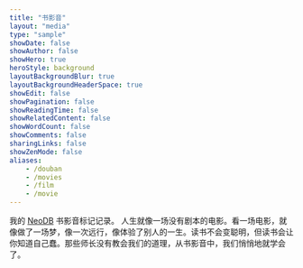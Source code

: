 ```yaml
---
title: "书影音"
layout: "media"
type: "sample"
showDate: false
showAuthor: false
showHero: true
heroStyle: background
layoutBackgroundBlur: true
layoutBackgroundHeaderSpace: true
showEdit: false
showPagination: false
showReadingTime: false
showRelatedContent: false
showWordCount: false
showComments: false
sharingLinks: false
showZenMode: false
aliases:
    - /douban
    - /movies
    - /film
    - /movie
---
```


我的 [NeoDB](https://neodb.social/users/eallion/) 书影音标记记录。
人生就像一场没有剧本的电影。看一场电影，就像做了一场梦，像一次远行，像体验了别人的一生。读书不会变聪明，但读书会让你知道自己蠢。那些师长没有教会我们的道理，从书影音中，我们悄悄地就学会了。